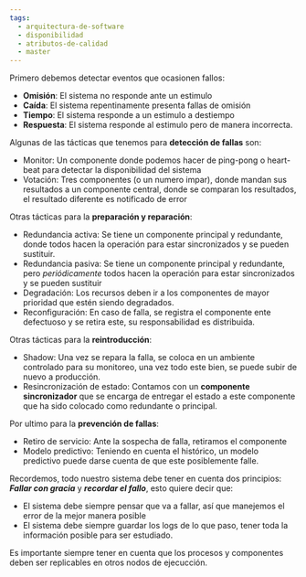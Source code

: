 ```yaml
---
tags:
  - arquitectura-de-software
  - disponibilidad
  - atributos-de-calidad
  - master
---
```

Primero debemos detectar eventos que ocasionen fallos:

- **Omisión**: El sistema no responde ante un estimulo
- **Caída**: El sistema repentinamente presenta fallas de omisión
- **Tiempo**: El sistema responde a un estimulo a destiempo
- **Respuesta**: El sistema responde al estimulo pero de manera incorrecta.

Algunas de las tácticas que tenemos para **detección de fallas** son:

- Monitor: Un componente donde podemos hacer de ping-pong o heart-beat para detectar la disponibilidad del sistema
- Votación: Tres componentes (o un numero impar), donde mandan sus resultados a un componente central, donde se comparan los resultados, el resultado diferente es notificado de error

Otras tácticas para la **preparación y reparación**:

- Redundancia activa:  Se tiene un componente principal y redundante, donde todos hacen la operación para estar sincronizados y se pueden sustituir.
- Redundancia pasiva: Se tiene un componente principal y redundante, pero *periódicamente* todos hacen la operación para estar sincronizados y se pueden sustituir
- Degradación: Los recursos deben ir a los componentes de mayor prioridad que estén siendo degradados.
- Reconfiguración: En caso de falla, se registra el componente ente defectuoso y se retira este, su responsabilidad es distribuida.

Otras tácticas para la **reintroducción**:
- Shadow: Una vez se repara la falla, se coloca en un ambiente controlado para su monitoreo, una vez todo este bien, se puede subir de nuevo a producción.
- Resincronización de estado: Contamos con un **componente sincronizador** que se encarga de entregar el estado a este componente que ha sido colocado como redundante o principal.

Por ultimo para la **prevención de fallas**:

- Retiro de servicio: Ante la sospecha de falla, retiramos el componente
- Modelo predictivo: Teniendo en cuenta el histórico, un modelo predictivo puede darse cuenta de que este posiblemente falle. 

Recordemos, todo nuestro sistema debe tener en cuenta dos principios: ***Fallar con gracia*** y ***recordar el fallo***, esto quiere decir que:

- El sistema debe siempre pensar que va a fallar, así que manejemos el error de la mejor manera posible
- El sistema debe siempre guardar los logs de lo que paso, tener toda la información posible para ser estudiado.

Es importante siempre tener en cuenta que los procesos y componentes deben ser replicables en otros nodos de ejecucción.